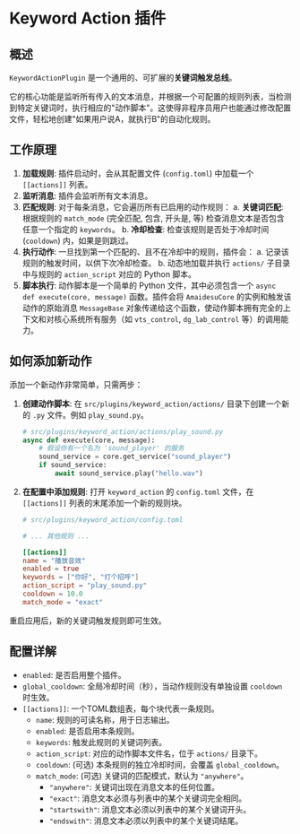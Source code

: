 # Keyword Action 插件

## 概述

`KeywordActionPlugin` 是一个通用的、可扩展的**关键词触发总线**。

它的核心功能是监听所有传入的文本消息，并根据一个可配置的规则列表，当检测到特定关键词时，执行相应的"动作脚本"。这使得非程序员用户也能通过修改配置文件，轻松地创建"如果用户说A，就执行B"的自动化规则。

## 工作原理

1.  **加载规则**: 插件启动时，会从其配置文件 (`config.toml`) 中加载一个 `[[actions]]` 列表。
2.  **监听消息**: 插件会监听所有文本消息。
3.  **匹配规则**: 对于每条消息，它会遍历所有已启用的动作规则：
    a. **关键词匹配**: 根据规则的 `match_mode` (完全匹配, 包含, 开头是, 等) 检查消息文本是否包含任意一个指定的 `keywords`。
    b. **冷却检查**: 检查该规则是否处于冷却时间 (`cooldown`) 内，如果是则跳过。
4.  **执行动作**: 一旦找到第一个匹配的、且不在冷却中的规则，插件会：
    a. 记录该规则的触发时间，以供下次冷却检查。
    b. 动态地加载并执行 `actions/` 子目录中与规则的 `action_script` 对应的 Python 脚本。
5.  **脚本执行**: 动作脚本是一个简单的 Python 文件，其中必须包含一个 `async def execute(core, message)` 函数。插件会将 `AmaidesuCore` 的实例和触发该动作的原始消息 `MessageBase` 对象传递给这个函数，使动作脚本拥有完全的上下文和对核心系统所有服务（如 `vts_control`, `dg_lab_control` 等）的调用能力。

## 如何添加新动作

添加一个新动作非常简单，只需两步：

1.  **创建动作脚本**: 在 `src/plugins/keyword_action/actions/` 目录下创建一个新的 `.py` 文件。例如 `play_sound.py`。
    ```python
    # src/plugins/keyword_action/actions/play_sound.py
    async def execute(core, message):
        # 假设你有一个名为 'sound_player' 的服务
        sound_service = core.get_service("sound_player")
        if sound_service:
            await sound_service.play("hello.wav")
    ```

2.  **在配置中添加规则**: 打开 `keyword_action` 的 `config.toml` 文件，在 `[[actions]]` 列表的末尾添加一个新的规则块。
    ```toml
    # src/plugins/keyword_action/config.toml
    
    # ... 其他规则 ...

    [[actions]]
    name = "播放音效"
    enabled = true
    keywords = ["你好", "打个招呼"]
    action_script = "play_sound.py"
    cooldown = 10.0
    match_mode = "exact"
    ```
重启应用后，新的关键词触发规则即可生效。

## 配置详解

- `enabled`: 是否启用整个插件。
- `global_cooldown`: 全局冷却时间（秒），当动作规则没有单独设置 `cooldown` 时生效。
- `[[actions]]`: 一个TOML数组表，每个块代表一条规则。
    - `name`: 规则的可读名称，用于日志输出。
    - `enabled`: 是否启用本条规则。
    - `keywords`: 触发此规则的关键词列表。
    - `action_script`: 对应的动作脚本文件名，位于 `actions/` 目录下。
    - `cooldown`: (可选) 本条规则的独立冷却时间，会覆盖 `global_cooldown`。
    - `match_mode`: (可选) 关键词的匹配模式，默认为 `"anywhere"`。
        - `"anywhere"`: 关键词出现在消息文本的任何位置。
        - `"exact"`: 消息文本必须与列表中的某个关键词完全相同。
        - `"startswith"`: 消息文本必须以列表中的某个关键词开头。
        - `"endswith"`: 消息文本必须以列表中的某个关键词结尾。 